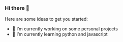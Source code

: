 ### Hi there 👋



Here are some ideas to get you started:

- 🔭 I’m currently working on some personal projects
- 🌱 I’m currently learning python and javascript

